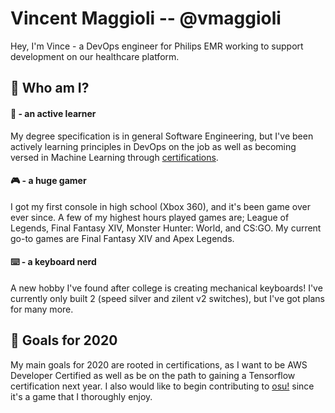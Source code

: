 # Vincent Maggioli -- @vmaggioli
Hey, I'm Vince - a DevOps engineer for Philips EMR working to support development on our healthcare platform.

## 🤵 Who am I?
#### 🧠 - an active learner
My degree specification is in general Software Engineering, but I've been actively learning principles in DevOps on the job as well as becoming versed in Machine Learning through [certifications](https://www.linkedin.com/in/vincent-maggioli/).

#### 🎮 - a huge gamer
I got my first console in high school (Xbox 360), and it's been game over ever since. A few of my highest hours played games are; League of Legends, Final Fantasy XIV, Monster Hunter: World, and CS:GO. My current go-to games are Final Fantasy XIV and Apex Legends.

#### ⌨️ - a keyboard nerd
A new hobby I've found after college is creating mechanical keyboards! I've currently only built 2 (speed silver and zilent v2 switches), but I've got plans for many more.

## 🌟 Goals for 2020
My main goals for 2020 are rooted in certifications, as I want to be AWS Developer Certified as well as be on the path to gaining a Tensorflow certification next year. I also would like to begin contributing to [osu!](https://github.com/ppy/osu) since it's a game that I thoroughly enjoy.
